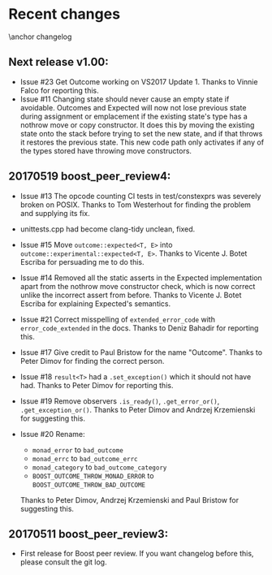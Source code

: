 # Recent changes
\anchor changelog

## Next release v1.00:
- Issue #23 Get Outcome working on VS2017 Update 1. Thanks to Vinnie Falco for reporting this.
- Issue #11 Changing state should never cause an empty state if avoidable. Outcomes and Expected will now
not lose previous state during assignment or emplacement if the existing state's type has a nothrow
move or copy constructor. It does this by moving the existing state onto the stack before trying to
set the new state, and if that throws it restores the previous state. This new code path only activates
if any of the types stored have throwing move constructors.

## 20170519 boost_peer_review4:
- Issue #13 The opcode counting CI tests in test/constexprs was severely broken on POSIX.
Thanks to Tom Westerhout for finding the problem and supplying its fix.
- unittests.cpp had become clang-tidy unclean, fixed.
- Issue #15 Move `outcome::expected<T, E>` into `outcome::experimental::expected<T, E>`. Thanks to
Vicente J. Botet Escriba for persuading me to do this.
- Issue #14 Removed all the static asserts in the Expected implementation apart from the nothrow
move constructor check, which is now correct unlike the incorrect assert from before. Thanks to
Vicente J. Botet Escriba for explaining Expected's semantics.
- Issue #21 Correct misspelling of `extended_error_code` with `error_code_extended` in the docs.
Thanks to Deniz Bahadir for reporting this.
- Issue #17 Give credit to Paul Bristow for the name "Outcome". Thanks to Peter Dimov
for finding the correct person.
- Issue #18 `result<T>` had a `.set_exception()` which it should not have had. Thanks to Peter Dimov
for reporting this.
- Issue #19 Remove observers `.is_ready()`, `.get_error_or()`, `.get_exception_or()`. Thanks to Peter
Dimov and Andrzej Krzemienski for suggesting this.
- Issue #20 Rename:
  - `monad_error` to `bad_outcome`
  - `monad_errc` to `bad_outcome_errc`
  - `monad_category` to `bad_outcome_category`
  - `BOOST_OUTCOME_THROW_MONAD_ERROR` to `BOOST_OUTCOME_THROW_BAD_OUTCOME`

  Thanks to Peter Dimov, Andrzej Krzemienski and Paul Bristow for suggesting this.

## 20170511 boost_peer_review3:
- First release for Boost peer review. If you want changelog before this, please consult the git log.
